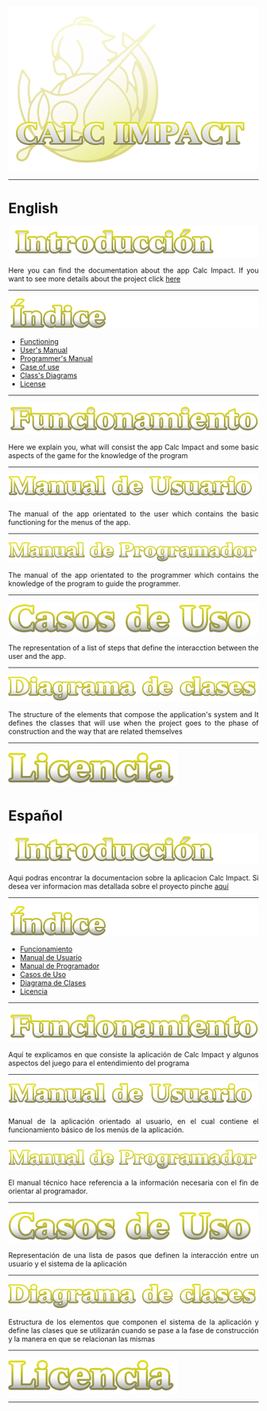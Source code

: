 <div align="center">
<img src="Imgs\logo.png">
    
</div>


<div align="justify">
    
___
# English

<img src="Imgs\index.png">
    
Here you can find the documentation about the app Calc Impact. If you want to see more details about the project click [here](https://github.com/Tomhuel/proyecto-ets-daw/wiki/%C3%8Dndice)

  
___

[<img src="Imgs\indice.png">](https://github.com/Tomhuel/proyecto-ets-daw/wiki/%C3%8Dndice)

  - [Functioning](https://github.com/Tomhuel/proyecto-ets-daw/wiki/Funcionamiento)
  - [User's Manual](https://github.com/Tomhuel/proyecto-ets-daw/wiki/Manual-de-Usuario)
  - [Programmer's Manual](https://github.com/Tomhuel/proyecto-ets-daw/wiki/Manual-de-Programador)
  - [Case of use](https://github.com/Tomhuel/proyecto-ets-daw/wiki/Casos-de-uso)
  - [Class's Diagrams](https://github.com/Tomhuel/proyecto-ets-daw/wiki/Diagrama-de-Clases)
  - [License](#id6)

___

[<img src="Imgs\function.png">](https://github.com/Tomhuel/proyecto-ets-daw/wiki/Funcionamiento) <a name="id1"></a> 
    
Here we explain you, what will consist the app Calc Impact and some basic aspects of the game for the knowledge of the program


___

[<img src="Imgs\calcimpusua.png">](https://github.com/Tomhuel/proyecto-ets-daw/wiki/Manual-de-Usuario) <a name="id2"></a> 

The manual of the app orientated to the user which contains the basic functioning for the menus of the app.

___

[<img src="Imgs\calcimpprog.png">](https://github.com/Tomhuel/proyecto-ets-daw/wiki/Manual-de-Programador) <a name="id3"></a>
    

The manual of the app orientated to the programmer which contains the knowledge of the program to guide the programmer.
    
___


[<img src="Imgs\casosuso.png">](https://github.com/Tomhuel/proyecto-ets-daw/wiki/Casos-de-uso) <a name="id4"></a> 
    
The representation of a list of steps that define the interacction between the user and the app.

___

[<img src="Imgs\diagramaclases.png">](https://github.com/Tomhuel/proyecto-ets-daw/wiki/Diagrama-de-Clases) <a name="id5"></a>
    
The structure of the elements that compose the application's system and It defines the classes that will use when the project goes to the phase of construction and the way that are related themselves


___

[<img src="Imgs\calcimplicen.png">]() <a name="id6"></a>
    
    
# Español

<img src="Imgs\index.png">
    
Aqui podras encontrar la documentacion sobre la aplicacion Calc Impact. Si desea ver informacion mas detallada sobre el proyecto pinche [aquí](https://github.com/Tomhuel/proyecto-ets-daw/wiki/%C3%8Dndice)

  
___

[<img src="Imgs\indice.png">](https://github.com/Tomhuel/proyecto-ets-daw/wiki/%C3%8Dndice)

  - [Funcionamiento](https://github.com/Tomhuel/proyecto-ets-daw/wiki/Funcionamiento)
  - [Manual de Usuario](https://github.com/Tomhuel/proyecto-ets-daw/wiki/Manual-de-Usuario)
  - [Manual de Programador](https://github.com/Tomhuel/proyecto-ets-daw/wiki/Manual-de-Programador)
  - [Casos de Uso](https://github.com/Tomhuel/proyecto-ets-daw/wiki/Casos-de-uso)
  - [Diagrama de Clases](https://github.com/Tomhuel/proyecto-ets-daw/wiki/Diagrama-de-Clases)
  - [Licencia](#id6)

___

[<img src="Imgs\function.png">](https://github.com/Tomhuel/proyecto-ets-daw/wiki/Funcionamiento) <a name="id1"></a> 

Aquí te explicamos en que consiste la aplicación de Calc Impact y algunos aspectos del juego para el entendimiento del programa


___

[<img src="Imgs\calcimpusua.png">](https://github.com/Tomhuel/proyecto-ets-daw/wiki/Manual-de-Usuario) <a name="id2"></a> 

Manual de la aplicación orientado al usuario, en el cual contiene el funcionamiento básico de los menús de la aplicación.

___

[<img src="Imgs\calcimpprog.png">](https://github.com/Tomhuel/proyecto-ets-daw/wiki/Manual-de-Programador) <a name="id3"></a>

El manual técnico hace referencia a la información necesaria con el fin de orientar al programador.
    
___


[<img src="Imgs\casosuso.png">](https://github.com/Tomhuel/proyecto-ets-daw/wiki/Casos-de-uso) <a name="id4"></a> 

Representación de una lista de pasos que definen la interacción entre un usuario y el sistema de la aplicación

___

[<img src="Imgs\diagramaclases.png">](https://github.com/Tomhuel/proyecto-ets-daw/wiki/Diagrama-de-Clases) <a name="id5"></a>

Estructura de los elementos que componen el sistema de la aplicación y define las clases que se utilizarán cuando se pase a la fase de construcción y la manera en que se relacionan las mismas

___

[<img src="Imgs\calcimplicen.png">]() <a name="id6"></a>

___
    
 </div>
